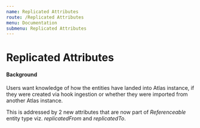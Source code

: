 ```yaml
---
name: Replicated Attributes
route: /Replicated Attributes
menu: Documentation
submenu: Replicated Attributes
---
```

# Replicated Attributes

#### Background

Users want knowledge of how the entities have landed into Atlas instance, if they were created via hook ingestion or whether they were imported from another Atlas instance.

This is addressed by 2 new attributes that are now part of _Referenceable_ entity type viz. _replicatedFrom_ and _replicatedTo_.

